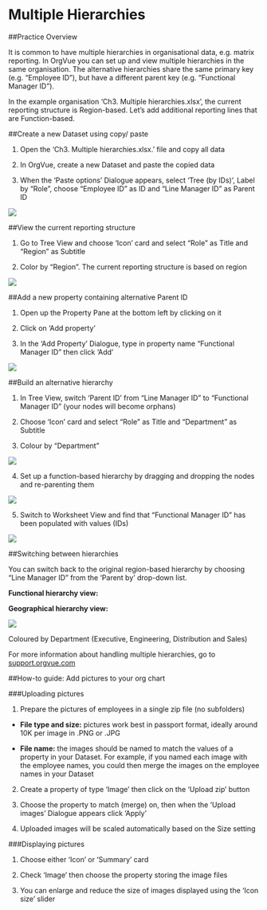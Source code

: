 # Multiple Hierarchies

##Practice Overview

It is common to have multiple hierarchies in organisational data, e.g. matrix reporting. In OrgVue you can set up and view multiple hierarchies in the same organisation. The alternative hierarchies share the same primary key (e.g. “Employee ID”), but have a different parent key (e.g. “Functional Manager ID”).

In the example organisation ‘Ch3. Multiple hierarchies.xlsx’, the current reporting structure is Region-based. Let’s add additional reporting lines that are Function-based.

##Create a new Dataset using copy/ paste

1) Open the ‘Ch3. Multiple hierarchies.xlsx.’ file and copy all data


2) In OrgVue, create a new Dataset and paste the copied data

3) When the ‘Paste options’ Dialogue appears, select ‘Tree (by IDs)’, Label by “Role”, choose “Employee ID” as ID and “Line Manager ID” as Parent ID

![](3-021multiplehierarchiesdataset.png)

##View the current reporting structure

1) Go to Tree View and choose ‘Icon’ card and select “Role” as Title and “Region” as Subtitle

2) Color by “Region”. The current reporting structure is based on region

![](3-022.viewstructure.png)

##Add a new property containing alternative Parent ID

1) Open up the Property Pane at the bottom left by clicking on it

2) Click on ‘Add property’

3) In the ‘Add Property’ Dialogue, type in property name “Functional Manager ID” then click ‘Add’

![](3-023.altparentid.png)

##Build an alternative hierarchy

1) In Tree View, switch ‘Parent ID’ from “Line Manager ID” to “Functional Manager ID” (your nodes will become orphans)

2) Choose ‘Icon’ card and select “Role” as Title and “Department” as Subtitle

3) Colour by “Department”

![](3-024.althierarchy.png)

4) Set up a function-based hierarchy by dragging and dropping the nodes and re-parenting them

![](3-025.althierarchy2.png)

5) Switch to Worksheet View and find that “Functional Manager ID” has been populated with values (IDs)

![](3-026.althierarchy3.png)

##Switching between hierarchies

You can switch back to the original region-based hierarchy by choosing “Line Manager ID” from the ‘Parent by’ drop-down list.

**Functional hierarchy view:**


**Geographical hierarchy view:**

![](3-028.geohierarchyview.png)


Coloured by Department (Executive, Engineering, Distribution and Sales)

For more information about handling multiple hierarchies, go to [support.orgvue.com](support.orgvue.com)

##How-to guide: Add pictures to your org chart

###Uploading pictures

1) Prepare the pictures of employees in a single zip file (no subfolders)

* 
  **File type and size:** pictures work best in passport format, ideally around 10K per image in .PNG or .JPG

* 
  **File name:** the images should be named to match the values of a property in your Dataset. For example, if you named each image with the employee names, you could then merge the images on the employee names in your Dataset

2) Create a property of type ‘Image’ then click on the ‘Upload zip’ button



3) Choose the property to match (merge) on, then when the ‘Upload images’ Dialogue appears click ‘Apply’ 

4) Uploaded images will be scaled automatically based on the Size setting

###Displaying pictures

1) Choose either ‘Icon’ or ‘Summary’ card

2) Check ‘Image’ then choose the property storing the image files 

3) You can enlarge and reduce the size of images displayed using the ‘Icon size’ slider

